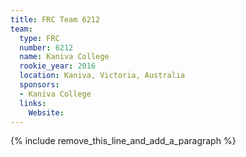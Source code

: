 ```yaml
---
title: FRC Team 6212
team:
  type: FRC
  number: 6212
  name: Kaniva College
  rookie_year: 2016
  location: Kaniva, Victoria, Australia
  sponsors:
  - Kaniva College
  links:
    Website:
---
```


{% include remove_this_line_and_add_a_paragraph %}